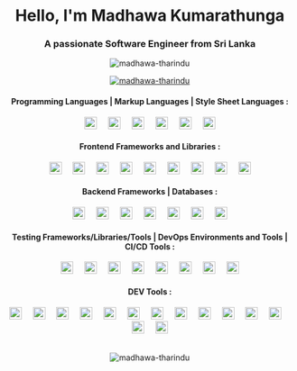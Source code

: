 <h1 align="center">Hello, I'm Madhawa Kumarathunga</h1>
<h3 align="center">A passionate Software Engineer from Sri Lanka</h3>

<p align="center"> <img src="https://komarev.com/ghpvc/?username=madhawa-tharindu&label=Profile%20views&color=0e75b6&style=flat" alt="madhawa-tharindu" /> </p>

<p align="center"> <a href="https://github.com/ryo-ma/github-profile-trophy"><img src="https://github-profile-trophy.vercel.app/?username=madhawa-tharindu" alt="madhawa-tharindu" /></a> </p>

<p align="center">
</p>

<h4 align="center">Programming Languages | Markup Languages | Style Sheet Languages :</h4>
<div align="center">
  <img src="https://skillicons.dev/icons?i=java" height="22" alt="java logo"  />
  <img width="12" />
  <img src="https://skillicons.dev/icons?i=js" height="22" alt="javascript logo"  />
  <img width="12" />
  <img src="https://cdn.jsdelivr.net/gh/devicons/devicon/icons/typescript/typescript-original.svg" height="22" alt="typescript logo"  />
  <img width="12" />
  <img src="https://skillicons.dev/icons?i=py" height="22" alt="python logo"  />
  <img width="12" />
  <img src="https://skillicons.dev/icons?i=html" height="22" alt="html5 logo"  />
  <img width="12" />
  <img src="https://skillicons.dev/icons?i=css" height="22" alt="css3 logo"  />
</div>

<h4 align="center">Frontend Frameworks and Libraries :</h4>

<div align="center">
  <img src="https://skillicons.dev/icons?i=react" height="22" alt="react logo"  />
  <img width="12" />
  <img src="https://skillicons.dev/icons?i=nextjs" height="22" alt="nextjs logo"  />
  <img width="12" />
  <img src="https://skillicons.dev/icons?i=tailwind" height="22" alt="tailwindcss logo"  />
  <img width="12" />
  <img src="https://skillicons.dev/icons?i=materialui" height="22" alt="materialui logo"  />
  <img width="12" />
  <img src="https://cdn.jsdelivr.net/gh/devicons/devicon/icons/bootstrap/bootstrap-original.svg" height="22" alt="bootstrap logo"  />
  <img width="12" />
  <img src="https://skillicons.dev/icons?i=sass" height="22" alt="sass logo"  />
  <img width="12" />
  <img src="https://skillicons.dev/icons?i=vue" height="22" alt="vuejs logo"  />
  <img width="12" />
  <img src="https://cdn.jsdelivr.net/gh/devicons/devicon/icons/vuetify/vuetify-original.svg" height="22" alt="vuetify logo"  />
  <img width="12" />
  <img src="https://cdn.jsdelivr.net/gh/devicons/devicon/icons/angularjs/angularjs-original.svg" height="22" alt="angularjs logo"  />
</div>

<h4 align="center">Backend Frameworks | Databases :</h4>

<div align="center">
  <img src="https://skillicons.dev/icons?i=nodejs" height="22" alt="nodejs logo"  />
  <img width="12" />
  <img src="https://skillicons.dev/icons?i=express" height="22" alt="express logo"  />
  <img width="12" />
  <img src="https://skillicons.dev/icons?i=spring" height="22" alt="spring logo"  />
  <img width="12" />
  <img src="https://skillicons.dev/icons?i=flask" height="22" alt="flask logo"  />
  <img width="12" />
  <img src="https://skillicons.dev/icons?i=mysql" height="22" alt="mysql logo"  />
  <img width="12" />
  <img src="https://cdn.simpleicons.org/oracle/F80000" height="22" alt="oracle logo"  />
  <img width="12" />
  <img src="https://skillicons.dev/icons?i=mongodb" height="22" alt="mongodb logo"  />
</div>

<h4 align="center">Testing Frameworks/Libraries/Tools | DevOps Environments and Tools | CI/CD Tools :</h4>

<div align="center">
  <img src="https://skillicons.dev/icons?i=selenium" height="22" alt="selenium logo"  />
  <img width="12" />
  <img src="https://skillicons.dev/icons?i=jest" height="22" alt="jest logo"  />
  <img width="12" />
  <img src="https://cdn.jsdelivr.net/gh/devicons/devicon/icons/karma/karma-original.svg" height="22" alt="karma logo"  />
  <img width="12" />
  <img src="https://skillicons.dev/icons?i=aws" height="22" alt="amazonwebservices logo"  />
  <img width="12" />
  <img src="https://cdn.jsdelivr.net/gh/devicons/devicon/icons/oracle/oracle-original.svg" height="22" alt="oracle logo"  />
  <img width="12" />
  <img src="https://skillicons.dev/icons?i=docker" height="22" alt="docker logo"  />
  <img width="12" />
  <img src="https://skillicons.dev/icons?i=kubernetes" height="22" alt="kubernetes logo"  />
  <img width="12" />
  <img src="https://skillicons.dev/icons?i=jenkins" height="22" alt="jenkins logo"  />
</div>

<h4 align="center">DEV Tools :</h4>

<div align="center">
  <img src="https://skillicons.dev/icons?i=github" height="22" alt="github logo"  />
  <img width="12" />
  <img src="https://skillicons.dev/icons?i=gitlab" height="22" alt="gitlab logo"  />
  <img width="12" />
  <img src="https://skillicons.dev/icons?i=vscode" height="22" alt="vscode logo"  />
  <img width="12" />
  <img src="https://skillicons.dev/icons?i=visualstudio" height="22" alt="visualstudio logo"  />
  <img width="12" />
  <img src="https://skillicons.dev/icons?i=idea" height="22" alt="intellijidea logo"  />
  <img width="12" />
  <img src="https://cdn.simpleicons.org/postman/FF6C37" height="22" alt="postman logo"  />
  <img width="12" />
  <img src="https://skillicons.dev/icons?i=linux" height="22" alt="linux logo"  />
  <img width="12" />
  <img src="https://cdn.simpleicons.org/nginx/009639" height="22" alt="nginx logo"  />
  <img width="12" />
  <img src="https://cdn.simpleicons.org/netlify/00C7B7" height="22" alt="netlify logo"  />
  <img width="12" />
  <img src="https://cdn.simpleicons.org/jira/0052CC" height="22" alt="jira logo"  />
  <img width="12" />
  <img src="https://skillicons.dev/icons?i=figma" height="22" alt="figma logo"  />
  <img width="12" />
  <img src="https://cdn.simpleicons.org/wordpress/21759B" height="22" alt="wordpress logo"  />
  <img width="12" />
  <img src="https://cdn.simpleicons.org/anaconda/44A833" height="22" alt="anaconda logo"  />
  <img width="12" />
  <img src="https://cdn.simpleicons.org/jupyter/F37626" height="22" alt="jupyter logo"  />
</div>


<br />



<div align="center">
<p><img align="center" src="https://github-readme-streak-stats.herokuapp.com/?user=madhawa-tharindu&" alt="madhawa-tharindu" /></p>
</div>


<br clear="both">
<!-- <div align="center">
<picture>
  <source media="(prefers-color-scheme: dark)" srcset="github-snake-dark.svg" />
  <source media="(prefers-color-scheme: light)" srcset="github-snake.svg" />
  <img alt="github-snake" src="github-snake.svg" />
</picture>
</div> -->


